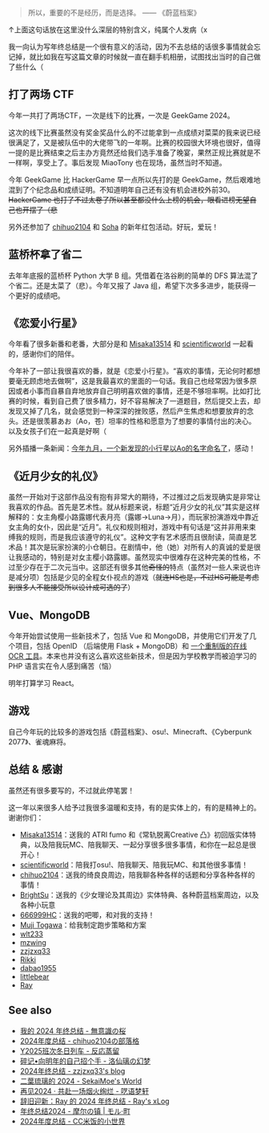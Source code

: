 
> 所以，重要的不是经历，而是选择。
> —— 《蔚蓝档案》

↑上面这句话放在这里没什么深层的特别含义，纯属个人发病（x

我一向认为写年终总结是一个很有意义的活动，因为不去总结的话很多事情就会忘记掉，就比如我在写这篇文章的时候就一直在翻手机相册，试图找出当时的自己做了些什么（

## 打了两场 CTF

今年一共打了两场CTF，一次是线下的比赛，一次是 GeekGame 2024。

这次的线下比赛虽然没有奖金奖品什么的不过能拿到一点成绩对菜菜的我来说已经很满足了，又是被队伍中的大佬带飞的一年啊。比赛的校园很大环境也很好，值得一提的是比赛结束之后主办方竟然还给我们选手准备了晚宴，果然正规比赛就是不一样啊，享受上了。事后发现 MiaoTony 也在现场，虽然当时不知道。

今年 GeekGame 比 HackerGame 早一点所以先打的是 GeekGame，然后艰难地混到了个纪念品和成绩证明。不知道明年自己还有没有机会进校外前30。~~HackerGame 也打了不过太卷了所以甚至都没什么上榜的机会，眼看进榜无望自己也开摆了（悲~~

另外还参加了 [chihuo2104] 和 [Soha] 的新年红包活动。好玩，爱玩！

## 蓝桥杯拿了省二

去年年底报的蓝桥杯 Python 大学 B 组。凭借着在洛谷刷的简单的 DFS 算法混了个省二。还是太菜了（悲）。今年又报了 Java 组，希望下次多多进步，能获得一个更好的成绩吧。

## 《恋爱小行星》

今年看了很多新番和老番，大部分是和 [Misaka13514] 和 [scientificworld] 一起看的，感谢你们的陪伴。

今年补了一部让我很喜欢的番，就是《恋爱小行星》。“喜欢的事情，无论何时都想要毫无顾虑地去做啊”，这是我最喜欢的里面的一句话。我自己也经常因为很多原因或者小事而自暴自弃地放弃自己明明喜欢做的事情，还是不够坦率啊。比如打比赛的时候，看到自己费了很多精力，好不容易解决了一道题目，然后提交上去，却发现又掉了几名，就会感觉到一种深深的挫败感，然后产生焦虑和想要放弃的念头。还是很羡慕あお（Ao，苍）坦率的性格和愿意为了想要的事情付出的决心。以及女孩子们在一起真是好啊（

另外插播一条新闻：[今年九月，一个新发现的小行星以Ao的名字命名了](https://en.wikipedia.org/wiki/697402_Ao)，感动！

## 《近月少女的礼仪》

虽然一开始对于这部作品没有抱有非常大的期待，不过推过之后发现确实是非常让我喜欢的作品。首先是艺术性。就从标题来说，标题“近月少女的礼仪”其实是这样解释的：女主角樱小路露娜代表月亮（露娜→Luna→月），而玩家扮演游戏中靠近女主角的女仆，因此是“近月”。礼仪和规则相对，游戏中有句话是“这并非用来束缚我的规则，而是我应该遵守的礼仪”。这种文字有艺术感而且很耐读，简直是艺术品！其次是玩家扮演的小仓朝日。在剧情中，他（她）对所有人的真诚的爱是很让我感动的，特别是对女主樱小路露娜。虽然现实中很难存在这种完美的性格，不过至少存在于二次元当中。这部还有很多其他~~奇怪的~~特点（虽然对一些人来说也许是减分项）包括是少见的全程女仆视点的游戏（~~就连HS也是，不过HS可能是考虑到很多人不能接受所以设计成可选的了~~）

## Vue、MongoDB

今年开始尝试使用一些新技术了，包括 Vue 和 MongoDB，并使用它们开发了几个项目，包括 OpenID （后端使用 Flask + MongoDB）和 [一个重制版的在线 OCR 工具](https://ocr.byn.moe/)。本来也并没有这么喜欢这些新技术，但是因为学校教学而被迫学习的 PHP 语言实在令人感到痛苦（恼）

明年打算学习 React。

## 游戏

自己今年玩的比较多的游戏包括《蔚蓝档案》、osu!、Minecraft、《Cyberpunk 2077》、雀魂麻将。

## 总结 & 感谢

虽然还有很多要写的，不过就此停笔罢！

这一年以来很多人给予过我很多温暖和支持，有的是实体上的，有的是精神上的。谢谢你们：

* [Misaka13514]：送我的 ATRI fumo 和《常轨脱离Creative 凸》初回版实体特典，以及陪我玩MC、陪我聊天、一起分享很多很多事情，和你在一起总是很开心！
* [scientificworld]：陪我打osu!、陪我聊天、陪我玩MC、和其他很多事情！
* [chihuo2104]：送我的绮良良周边，陪我聊各种各样的话题和分享各种各样的事情！
* [BrightSu]：送我的《少女理论及其周边》实体特典、各种蔚蓝档案周边，以及各种小玩意
* [666999HC]：送我的吧唧，和对我的支持！
* [Muji Togawa]：给我制定跑步策略和方案
* [wlt233]
* [mzwing]
* [zzjzxq33]
* [Rikki]
* [dabao1955]
* [littlebear]
* [Ray]

## See also

* [我的 2024 年终总结 - 無意識の桜](https://koishi514.moe/blog/bbg/index.html?type=article&filename=8YkDYKfG5wDN.md)
* [2024年度总结 - chihuo2104の部落格](https://blog.chihuo2104.dev/posts/goodbye-2024)
* [Y2025班次冬日列车 - 反応蒸留](https://blog.mjt.asia/posts/bc0e860c/)
* [碎记•向明年的自己招个手 - 洛仙璃の幻梦](https://mzwing.eu.org/index.html?type=article&filename=wave-to-my-future-self.md)
* [2024年终总结 - zzjzxq33's blog](https://blog.akuamar1n.com/2024/12/31/2024-summary/)
* [二葉琉璃的 2024 - SekaiMoe's World](https://sekaimoe.dpkg123.site/posts/end-of-2024/)
* [再见2024 · 共赴一场烟火绚烂 - 呓语梦轩](https://blog.awaae001.top/posts/57024.html)
* [辞旧迎新：Ray 的 2024 年终总结 - Ray's xLog](https://xlog.mk1.io/goodbye-2024)
* [年终总结2024 - 摩尔の镇 | モル·町](https://www.mole9630.top/year-end-2024/)
* [2024年度总结 - CC米饭的小世界](https://world.ccrice.com/2024/12/25/2024%E5%B9%B4%E5%BA%A6%E6%80%BB%E7%BB%93/)

[Misaka13514]: https://apeiria.net/
[scientificworld]: https://koishi514.moe/
[chihuo2104]: https://chihuo2104.dev/
[BrightSu]: https://brightsu.cn/
[666999HC]: https://space.bilibili.com/516252009/
[Muji Togawa]: https://blog.mjt.asia/
[wlt233]: https://tqlwsl.moe/
[mzwing]: https://mzwing.eu.org/
[zzjzxq33]: https://blog.akuamar1n.com/
[Rikki]: https://github.com/Rikki-Zero
[dabao1955]: https://sekaimoe.dpkg123.site/
[littlebear]: https://github.com/Fisherman110
[Ray]: https://xlog.mk1.io/
[Soha]: https://soha.moe/
